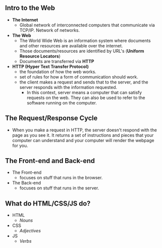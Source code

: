 ## Intro to the Web
- __The Internet__
  - Global network of interconnected computers that communicate via TCP/IP. Network of networks.
- __The Web__ 
  - The World Wide Web is an information system where documents and other resources are available over the internet.
  - Those documents/resources are identified by URL's (__Uniform Resource Locators__)
  - Documents are transferred via __HTTP__
- __HTTP (Hyper Text Transfer Protocol)__
  - the foundation of how the web works. 
  - set of rules for how a form of communication should work. 
  - the client makes a request and sends that to the server, and the server responds with the information requested.
    - In this context, server means a computer that can satisfy requests on the web. They can also be used to refer to the software running on the computer.
    
## The Request/Response Cycle
- When you make a request in HTTP, the server doesn't respond with the page as you see it. It returns a set of instructions and pieces that your computer can understand and your computer will render the webpage for you.
  
## The Front-end and Back-end
- The Front-end
  - focuses on stuff that runs in the browser.
- The Back-end
  - focuses on stuff that runs in the server.
  
## What do HTML/CSS/JS do?
  - HTML
    - _Nouns_
  - CSS
    - _Adjectives_
  - JS
    - _Verbs_
